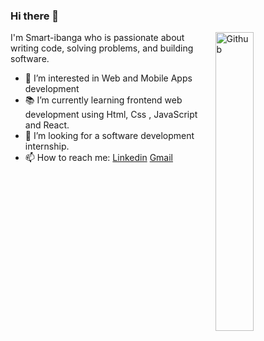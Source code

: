 
### Hi there 👋

<img width="35%" align="right" alt="Github" src="https://user-images.githubusercontent.com/48678280/88862734-4903af80-d201-11ea-968b-9c939d88a37c.gif" />

I'm Smart-ibanga who is passionate about writing code, solving problems, and building software.

- 🔭 I’m interested in Web and Mobile Apps development
- 📚 I’m currently learning  frontend web development using Html, Css , JavaScript and React.
- 👯 I’m looking for a software development internship. 
- 📫 How to reach me: [Linkedin](https://www.linkedin.com/in/ibanga-smart) [Gmail](mailto:ibangasmart@gmail.com)

